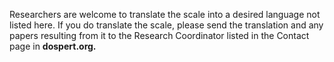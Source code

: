 Researchers are welcome to translate the scale into a desired language not listed here. 
If you do translate the scale, please send the translation and any papers resulting from it to the Research Coordinator listed in the Contact page in **dospert.org.**
